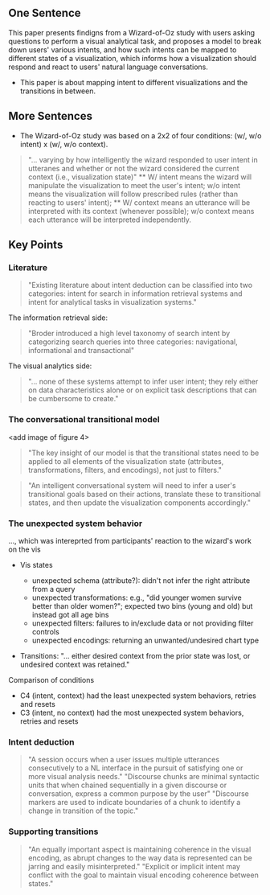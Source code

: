 
[//]: # "# Did You Mean Compare or Correlate? Identifying Intent in Visual Analytical Conversations"



## One Sentence
This paper presents findigns from a Wizard-of-Oz study with users asking questions to perform a visual analytical task, and proposes a model to break down users' various intents, and how such intents can be mapped to different states of a visualization, which informs how a visualization should respond and react to users' natural language conversations.

* This paper is about mapping intent to different visualizations and the transitions in between.

## More Sentences
* The Wizard-of-Oz study was based on a 2x2 of four conditions: (w/, w/o intent) x (w/, w/o context). 
> "... varying by how intelligently the wizard responded to user intent in utteranes and whether or not the wizard considered the current context (i.e., visualization state)"
** W/ intent means the wizard will manipulate the visualization to meet the user's intent; w/o intent means the visualization will follow prescribed rules (rather than reacting to users' intent);
** W/ context means an utterance will be interpreted with its context (whenever possible); w/o context means each utterance will be interpreted independently.

## Key Points
### Literature
> "Existing literature about intent deduction can be classified into two categories: intent for search in information retrieval systems and intent for analytical tasks in visualization systems."

The information retrieval side:
> "Broder introduced a high level taxonomy of search intent by categorizing search queries into three categories: navigational, informational and transactional"

The visual analytics side:
> "... none of these systems attempt to infer user intent; they rely either on data characteristics alone or on explicit task descriptions that can be cumbersome to create."

### The conversational transitional model
<add image of figure 4>
> "The key insight of our model is that the transitional states need to be applied to all elements of the visualization state (attributes, transformations, filters, and encodings), not just to filters."

> "An intelligent conversational system will need to infer a user's transitional goals based on their actions, translate these to transitional states, and then update the visualization components accordingly."

### The unexpected system behavior
..., which was intereprted from participants' reaction to the wizard's work on the vis
* Vis states

  * unexpected schema (attribute?): didn't not infer the right attribute from a query
  * unexpected transformations: e.g., "did younger women survive better than older women?"; expected two bins (young and old) but instead got all age bins
  * unexpected filters: failures to in/exclude data or not providing filter controls
  * unexpected encodings: returning an unwanted/undesired chart type

* Transitions: "... either desired context from the prior state was lost, or undesired context was retained."

Comparison of conditions
* C4 (intent, context) had the least unexpected system behaviors, retries and resets
* C3 (intent, no context) had the most unexpected system behaviors, retries and resets

### Intent deduction
> "A session occurs when a user issues multiple utterances consecutively to a NL interface in the pursuit of satisfying one or more visual analysis needs."
> "Discourse chunks are minimal syntactic units that when chained sequentially in a given discourse or conversation, express a common purpose by the user"
> "Discourse markers are used to indicate boundaries of a chunk to identify a change in transition of the topic."

### Supporting transitions
> "An equally important aspect is maintaining coherence in the visual encoding, as abrupt changes to the way data is represented can be jarring and easily misinterpreted."
> "Explicit or implicit intent may conflict with the goal to maintain visual encoding coherence between states."
